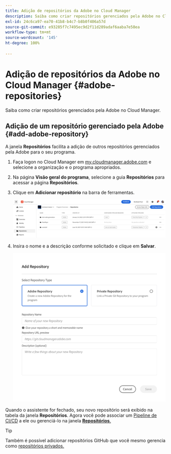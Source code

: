 ```yaml
---
title: Adição de repositórios da Adobe no Cloud Manager
description: Saiba como criar repositórios gerenciados pela Adobe no Cloud Manager.
exl-id: 24c6ca97-ea70-41b8-b4c7-b8b0f406a57d
source-git-commit: e93285f7c7495ec9d2f11d289adaf6aaba7e58ea
workflow-type: tm+mt
source-wordcount: '145'
ht-degree: 100%

---
```


# Adição de repositórios da Adobe no Cloud Manager {#adobe-repositories}

Saiba como criar repositórios gerenciados pela Adobe no Cloud Manager.

## Adição de um repositório gerenciado pela Adobe {#add-adobe-repository}

A janela **Repositórios** facilita a adição de outros repositórios gerenciados pela Adobe para o seu programa.

1. Faça logon no Cloud Manager em [my.cloudmanager.adobe.com](https://my.cloudmanager.adobe.com/) e selecione a organização e o programa apropriados.

1. Na página **Visão geral do programa**, selecione a guia **Repositórios** para acessar a página **Repositórios**.

1. Clique em **Adicionar repositório** na barra de ferramentas.

   ![Botão Adicionar repositório](assets/repositories.png)

1. Insira o nome e a descrição conforme solicitado e clique em **Salvar**.

   ![Caixa de diálogo Adicionar repositório](assets/add-repository-wizard.png)

Quando o assistente for fechado, seu novo repositório será exibido na tabela da janela **Repositórios**. Agora você pode associar um [Pipeline de CI/CD](/help/overview/ci-cd-pipelines.md) a ele ou gerenciá-lo na janela [**Repositórios**.](managing-repositories.md)

>[!TIP]
>
>Também é possível adicionar repositórios GitHub que você mesmo gerencia como [repositórios privados.](private-repositories.md)
